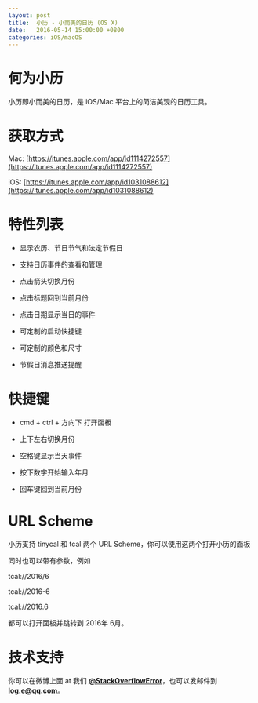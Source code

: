 ```yaml
---
layout: post
title:  小历 - 小而美的日历 (OS X)
date:   2016-05-14 15:00:00 +0800
categories: iOS/macOS
---
```


# 何为小历
小历即小而美的日历，是 iOS/Mac 平台上的简洁美观的日历工具。

# 获取方式
Mac: [https://itunes.apple.com/app/id1114272557](https://itunes.apple.com/app/id1114272557)

iOS: [https://itunes.apple.com/app/id1031088612](https://itunes.apple.com/app/id1031088612)

# 特性列表
- 显示农历、节日节气和法定节假日

- 支持日历事件的查看和管理

- 点击箭头切换月份

- 点击标题回到当前月份

- 点击日期显示当日的事件

- 可定制的启动快捷键

- 可定制的颜色和尺寸

- 节假日消息推送提醒

# 快捷键
- cmd + ctrl + 方向下 打开面板

- 上下左右切换月份

- 空格键显示当天事件

- 按下数字开始输入年月

- 回车键回到当前月份

# URL Scheme
小历支持 tinycal 和 tcal 两个 URL Scheme，你可以使用这两个打开小历的面板

同时也可以带有参数，例如

tcal://2016/6

tcal://2016-6

tcal://2016.6

都可以打开面板并跳转到 2016年 6月。

# 技术支持 
你可以在微博上面 at 我们 **[@StackOverflowError](http://weibo.com/0x00eeee)**，也可以发邮件到 **[log.e@qq.com](mailto:log.e@qq.com)**。
